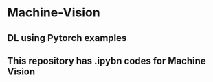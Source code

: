 # Machine-Vision
## DL using Pytorch examples
## This repository has .ipybn codes for Machine Vision
